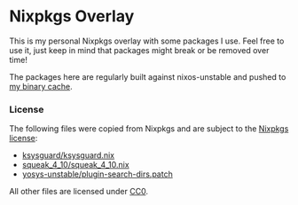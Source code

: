 # Nixpkgs Overlay

This is my personal Nixpkgs overlay with some packages I use. Feel free to use
it, just keep in mind that packages might break or be removed over time!

The packages here are regularly built against nixos-unstable and pushed to [my
binary cache][1].

### License

The following files were copied from Nixpkgs and are subject to the [Nixpkgs license][2]:

- [ksysguard/ksysguard.nix](./ksysguard/ksysguard.nix)
- [squeak_4_10/squeak_4_10.nix](./squeak_4_10/squeak_4_10.nix)
- [yosys-unstable/plugin-search-dirs.patch](./yosys-unstable/plugin-search-dirs.patch)

All other files are licensed under [CC0][3].

[1]: https://internetunexplorer.cachix.org/
[2]: https://github.com/NixOS/nixpkgs/blob/master/COPYING
[3]: https://creativecommons.org/publicdomain/zero/1.0/
